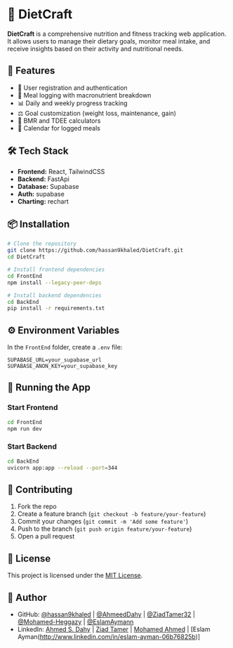 # 🥗 DietCraft

**DietCraft** is a comprehensive nutrition and fitness tracking web application. It allows users to manage their dietary goals, monitor meal intake, and receive insights based on their activity and nutritional needs.

## 🚀 Features

- 👤 User registration and authentication
- 🥘 Meal logging with macronutrient breakdown
- 📊 Daily and weekly progress tracking
- ⚖️ Goal customization (weight loss, maintenance, gain)
- 🔢 BMR and TDEE calculators
- 📅 Calendar for logged meals

## 🛠️ Tech Stack

- **Frontend:** React, TailwindCSS
- **Backend:** FastApi
- **Database:** Supabase
- **Auth:** supabase
- **Charting:** rechart

## 📦 Installation

```bash
# Clone the repository
git clone https://github.com/hassan9khaled/DietCraft.git
cd DietCraft

# Install frontend dependencies
cd FrontEnd
npm install --legacy-peer-deps

# Install backend dependencies
cd BackEnd
pip install -r requirements.txt
```

## ⚙️ Environment Variables

In the `FrontEnd` folder, create a `.env` file:

```env
SUPABASE_URL=your_supabase_url
SUPABASE_ANON_KEY=your_supabase_key
```

## 🧪 Running the App

### Start Frontend

```bash
cd FrontEnd
npm run dev
```

### Start Backend

```bash
cd BackEnd
uvicorn app:app --reload --port=344
```

## 🤝 Contributing

1. Fork the repo
2. Create a feature branch (`git checkout -b feature/your-feature`)
3. Commit your changes (`git commit -m 'Add some feature'`)
4. Push to the branch (`git push origin feature/your-feature`)
5. Open a pull request

## 📄 License

This project is licensed under the [MIT License](LICENSE).

## 👤 Author

- GitHub: [@hassan9khaled](https://github.com/hassan9khaled) | [@AhmeedDahy](https://github.com/AhmeedDahy) | [@ZiadTamer32](https://github.com/ZiadTamer32) | [@Mohamed-Heggazy](https://github.com/Mohamed-Heggazy) | [@EslamAymann](https://github.com/EslamAymann)
- LinkedIn: [Ahmed S. Dahy](www.linkedin.com/in/ahmed-s-dahy-b34741253) | [Ziad Tamer](https://www.linkedin.com/in/ziad-tamer-b74850284) | [Mohamed Ahmed](https://www.linkedin.com/in/mohamed-ahmed-343a6029b) | [Eslam Ayman(http://www.linkedin.com/in/eslam-ayman-06b76825b)]
